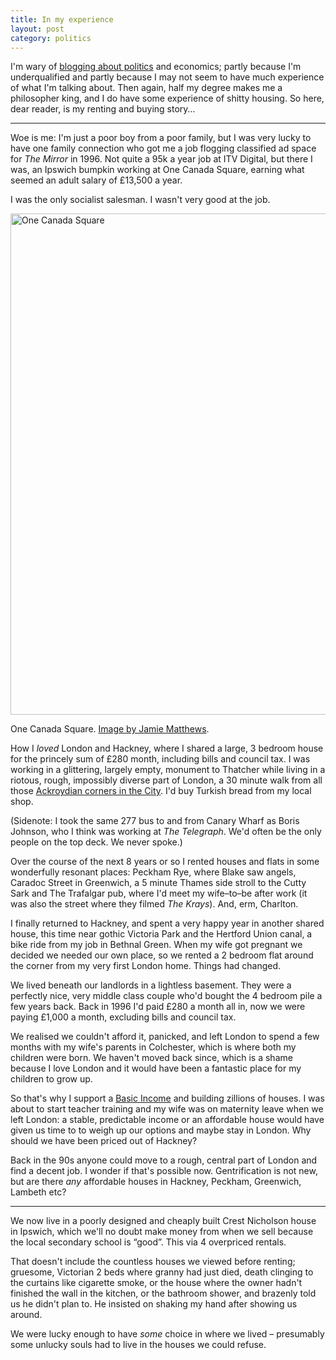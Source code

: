 ```yaml
---
title: In my experience
layout: post
category: politics
---
```


I'm wary of <a href="/2014/09/matthew-parris-honest/">blogging about politics</a> and economics; partly because I'm underqualified and partly because I may not seem to have much experience of what I'm talking about. Then again, half my degree makes me a philosopher king, and I do have some experience of shitty housing. So here, dear reader, is my renting and buying story&hellip;

<hr>

Woe is me: I'm just a poor boy from a poor family, but I was very lucky to have one family connection who got me a job flogging classified ad space for <cite>The Mirror</cite> in 1996. Not quite a 95k a year job at ITV Digital, but there I was, an Ipswich bumpkin working at One Canada Square, earning what seemed an adult salary of &pound;13,500 a year.

I was the only socialist salesman. I wasn't very good at the job.

<img src="https://dl.dropboxusercontent.com/u/6144461/assets/images/one-canada-square.jpg" alt="One Canada Square" height="802" width="800">

<p class="figcaption">One Canada Square. <a href="https://www.flickr.com/photos/j4mie/5849964094/in/photolist-22Eebj-3CQYvu-o4pQRE-bVjTuq-ehV8tD-9UWAvU-egkAyV-9z3NqG-MBc54-ojDLz-cYZqe-32GGK4-8UL2qT-8UP5Zy-95ngUN-95jbZv-95ngoU-95n785-95iZUH-95n6FL-5EufmT-7L177Q-dHtAPt-95iYVr-95j2de-95j1AH-eiYbZh-aQq8UR-dEH2x-aQqtrD-gaRzfv-32MgYU-d8bE7f-32GHia-caSE7A-2TTAJB-32MdfQ-bgTUJT-6Exgyv-4XRxwx-9apzN4-ayqvYw-ayqvw1-ehEtGD-3Kzsnn-dHtBNp-h5ist-dDwnuQ-dDvRaE-4c1w5T">Image by Jamie Matthews</a>.</p>

How I _loved_ London and Hackney, where I shared a large, 3 bedroom house for the princely sum of &pound;280 month, including bills and council tax. I was working in a glittering, largely empty, monument to Thatcher while living in a riotous, rough, impossibly diverse part of London, a 30 minute walk from all those <a href="/2011/02/paternoster-row/">Ackroydian corners in the City</a>. I'd buy Turkish bread from my local shop.

(Sidenote: I took the same 277 bus to and from Canary Wharf as Boris Johnson, who I think was working at <cite>The Telegraph</cite>. We'd often be the only people on the top deck. We never spoke.)

Over the course of the next 8 years or so I rented houses and flats in some wonderfully resonant places: Peckham Rye, where Blake saw angels, Caradoc Street in Greenwich, a 5 minute Thames side stroll to the Cutty Sark and The Trafalgar pub, where I'd meet my wife&#8211;to&#8211;be after work (it was also the street where they filmed <cite>The Krays</cite>). And, erm, Charlton.

I finally returned to Hackney, and spent a very happy year in another shared house, this time near gothic Victoria Park and the Hertford Union canal, a bike ride from my job in Bethnal Green. When my wife got pregnant we decided we needed our own place, so we rented a 2 bedroom flat around the corner from my very first London home. Things had changed.

We lived beneath our landlords in a lightless basement. They were a perfectly nice, very middle class couple who'd bought the 4 bedroom pile a few years back. Back in 1996 I'd paid &pound;280 a month all in, now we were paying &pound;1,000 a month, excluding bills and council tax.

We realised we couldn't afford it, panicked, and left London to spend a few months with my wife's parents in Colchester, which is where both my children were born. We haven't moved back since, which is a shame because I love London and it would have been a fantastic place for my children to grow up.

So that's why I support a <a href="/2013/09/basic-income/">Basic Income</a> and building zillions of houses. I was about to start teacher training and my wife was on maternity leave when we left London: a stable, predictable income or an affordable house would have given us time to to weigh up our options and maybe stay in London. Why should we have been priced out of Hackney?

Back in the 90s anyone could move to a rough, central part of London and find a decent job. I wonder if that's possible now. Gentrification is not new, but are there _any_ affordable houses in Hackney, Peckham, Greenwich, Lambeth etc?

<hr>

We now live in a poorly designed and cheaply built Crest Nicholson house in Ipswich, which we'll no doubt make money from when we sell because the local secondary school is &#8220;good&#8221;. This via 4 overpriced rentals.

That doesn't include the countless houses we viewed before renting; gruesome, Victorian 2 beds where granny had just died, death clinging to the curtains like cigarette smoke, or the house where the owner hadn't finished the wall in the kitchen, or the bathroom shower, and brazenly told us he didn't plan to. He insisted on shaking my hand after showing us around.

We were lucky enough to have *some* choice in where we lived &#8211; presumably some unlucky souls had to live in the houses we could refuse.

